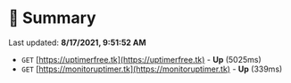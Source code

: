 # 📖 Summary
Last updated: **8/17/2021, 9:51:52 AM**

- `GET` [https://uptimerfree.tk](https://uptimerfree.tk) - **Up** (5025ms)
- `GET` [https://monitoruptimer.tk](https://monitoruptimer.tk) - **Up** (339ms)
